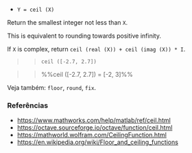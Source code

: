 * `Y = ceil (X)`

Return the smallest integer not less than `X`.

This is equivalent to rounding towards positive infinity.

If `X` is complex, return `ceil (real (X)) + ceil (imag (X)) * I`.

>> `ceil ([-2.7, 2.7])`

>> %%ceil ([-2.7, 2.7]) = [-2, 3]%%

Veja também: `floor`, `round`, `fix`.

### Referências

* https://www.mathworks.com/help/matlab/ref/ceil.html
* https://octave.sourceforge.io/octave/function/ceil.html
* https://mathworld.wolfram.com/CeilingFunction.html
* https://en.wikipedia.org/wiki/Floor_and_ceiling_functions
